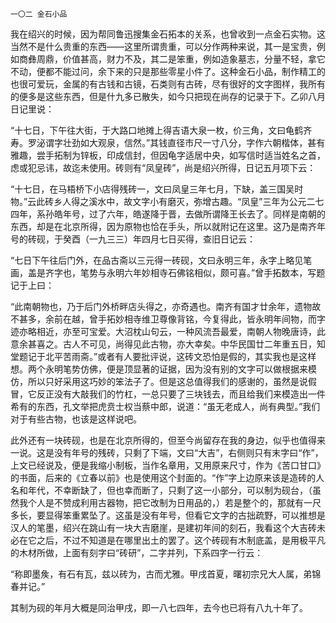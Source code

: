     一〇二 金石小品 

   我在绍兴的时候，因为帮同鲁迅搜集金石拓本的关系，也曾收到一点金石实物。这当然不是什么贵重的东西——这里所谓贵重，可以分作两种来说，其一是宝贵，例如商彝周鼎，价值甚高，财力不及，其二是笨重，例如造象墓志，分量不轻，拿它不动，便都不能过问，余下来的只是那些零星小件了。这种金石小品，制作精工的也很可爱玩，金属的有古钱和古镜，石类则有古砖，尽有很好的文字图样，我所有的便多是这些东西，但是什九多已散失，如今只把现在尚存的记录于下。乙卯八月日记里说：

   “十七日，下午往大街，于大路口地摊上得吉语大泉一枚，价三角，文曰龟鹤齐寿。罗泌谓字壮劲如大观泉，信然。”其钱直径市尺一寸八分，字作六朝楷体，甚有雅趣，尝手拓制为锌板，印成信封，但因龟字适居中央，如写信时适当姓名之首，虑或犯忌讳，故迄未使用。砖则有“凤皇砖”，尚是绍兴所得，日记五月项下云：

   “十七日，在马梧桥下小店得残砖一，文曰凤皇三年七月，下缺，盖三国吴时物。”云此砖乡人得之溪水中，故文字小有磨灭，弥增古趣。“凤皇”三年为公元二七四年，系孙皓年号，过了六年，皓遂降于晋，去做所谓降王长去了。同样是南朝的东西，却是在北京所得，因为原物也恰在手头，所以就附记在这里。这乃是南齐年号的砖砚，于癸酉（一九三三）年四月七日买得，查旧日记云：

   “七日下午往后门外，在品古斋以三元得一砖砚，文曰永明三年，永字上略见笔画，盖是齐字也，笔势与永明六年妙相寺石佛铭相似，颇可喜。”曾手拓数本，写题记于上曰：

   “此南朝物也，乃于后门外桥畔店头得之，亦奇遇也。南齐有国才廿余年，遗物故不甚多，余前在越，曾手拓妙相寺维卫尊像背铭，今复得此，皆永明年间物，而字迹亦略相近，亦至可宝爱。大沼枕山句云，一种风流吾最爱，南朝人物晚唐诗，此意余甚喜之。古人不可见，尚得见此古物，亦大幸矣。中华民国廿二年重五日，知堂题记于北平苦雨斋。”或者有人要批评说，这砖文恐怕是假的，其实我也是这样想。两个永明笔势仿佛，便是顶显著的证据，因为没有别的文字可以做根据来模仿，所以只好采用这巧妙的笨法子了。但是这总值得我们的感谢的，虽然是说假冒，它反正没有大敲我们的竹杠，一总只要了三块钱去，而且给我们来模造出一件希有的东西，孔文举把虎贲士权当蔡中郎，说道：“虽无老成人，尚有典型。”我们对于有些古物，也该是这样说吧。

   此外还有一块砖砚，也是在北京所得的，但至今尚留存在我的身边，似乎也值得来一说。这是没有年号的残砖，只剩了下端，文曰“大吉”，右侧则只有末字曰“作”，上文已经说及，便是我缩小制板，当作名章用，又用原来尺寸，作为《苦口甘口》的书面，后来的《立春以前》也是使用这个封面的。“作”字上边原来该是造砖的人名和年代，不幸断缺了，但也幸而断了，只剩了这一小部分，可以制为砚台，（虽然我个人是不赞成利用古器物，把它改制为日用品的，）若是整个的，那就有一尺多长，要显得笨重累坠了。这虽是没有年号，但看它文字的古拙疏野，可以推想是汉人的笔墨，绍兴在跳山有一块大吉磨崖，是建初年间的刻石，我看这个大吉砖未必在它之后，不过不知道是在哪里出土的罢了。这个砖砚有木制底盖，是用极平凡的木材所做，上面有刻字曰“砖研”，二字并列，下系四字一行云：

   “称即墨矦，有石有瓦，兹以砖为，古而尤雅。甲戌首夏，曙初宗兄大人属，弟锦春并记。”

   其制为砚的年月大概是同治甲戌，即一八七四年，去今也已将有八九十年了。

